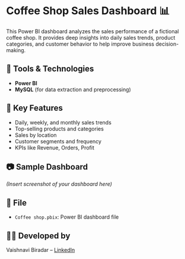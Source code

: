 # Coffee Shop Sales Dashboard 📊

This Power BI dashboard analyzes the sales performance of a fictional coffee shop. It provides deep insights into daily sales trends, product categories, and customer behavior to help improve business decision-making.

## 🔧 Tools & Technologies
- **Power BI**
- **MySQL** (for data extraction and preprocessing)

## 📌 Key Features
- Daily, weekly, and monthly sales trends
- Top-selling products and categories
- Sales by location
- Customer segments and frequency
- KPIs like Revenue, Orders, Profit

## 📷 Sample Dashboard
*(Insert screenshot of your dashboard here)*

## 📁 File
- `Coffee shop.pbix`: Power BI dashboard file

## 🙋‍♀️ Developed by
Vaishnavi Biradar – [LinkedIn](https://www.linkedin.com/in/vaishnavibiradar942)
